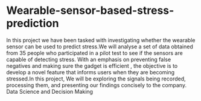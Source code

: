 # Wearable-sensor-based-stress-prediction
In this project we have been tasked with investigating whether the wearable sensor can be used to predict stress.We will analyse a set of data obtained from 35 people who participated in a pilot test to see if the sensors are capable of detecting stress. With an emphasis on preventing false negatives and making sure the gadget is efficient , the objective is to develop a novel feature that informs users when they are becoming stressed.In this project, We will be exploring the signals being recorded, processing them, and presenting our findings concisely to the company.
Data Science and Decision Making
